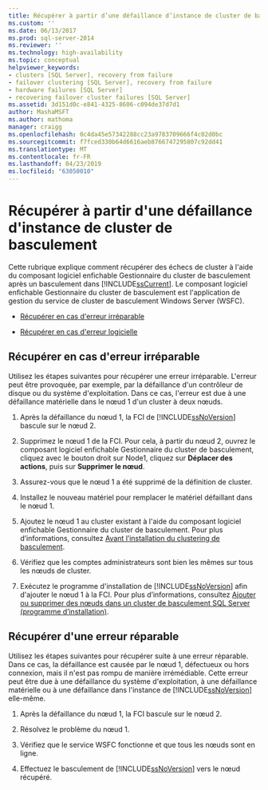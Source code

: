 ```yaml
---
title: Récupérer à partir d’une défaillance d’instance de cluster de basculement | Microsoft Docs
ms.custom: ''
ms.date: 06/13/2017
ms.prod: sql-server-2014
ms.reviewer: ''
ms.technology: high-availability
ms.topic: conceptual
helpviewer_keywords:
- clusters [SQL Server], recovery from failure
- failover clustering [SQL Server], recovery from failure
- hardware failures [SQL Server]
- recovering failover cluster failures [SQL Server]
ms.assetid: 3d151d0c-e841-4325-8606-c094de37d7d1
author: MashaMSFT
ms.author: mathoma
manager: craigg
ms.openlocfilehash: 0c4da45e57342288cc23a9783709666f4c02d0bc
ms.sourcegitcommit: f7fced330b64d6616aeb8766747295807c92dd41
ms.translationtype: MT
ms.contentlocale: fr-FR
ms.lasthandoff: 04/23/2019
ms.locfileid: "63050010"
---
```

# <a name="recover-from-failover-cluster-instance-failure"></a>Récupérer à partir d'une défaillance d'instance de cluster de basculement
  Cette rubrique explique comment récupérer des échecs de cluster à l'aide du composant logiciel enfichable Gestionnaire du cluster de basculement après un basculement dans [!INCLUDE[ssCurrent](../../../includes/sscurrent-md.md)]. Le composant logiciel enfichable Gestionnaire du cluster de basculement est l'application de gestion du service de cluster de basculement Windows Server (WSFC).  
  
-   [Récupérer en cas d'erreur irréparable](#Scenario1)  
  
-   [Récupérer en cas d'erreur logicielle](#Scenario2)  
  
##  <a name="Scenario1"></a> Récupérer en cas d'erreur irréparable  
 Utilisez les étapes suivantes pour récupérer une erreur irréparable. L'erreur peut être provoquée, par exemple, par la défaillance d'un contrôleur de disque ou du système d'exploitation. Dans ce cas, l'erreur est due à une défaillance matérielle dans le nœud 1 d'un cluster à deux nœuds.  
  
1.  Après la défaillance du nœud 1, la FCI de [!INCLUDE[ssNoVersion](../../../includes/ssnoversion-md.md)] bascule sur le nœud 2.  
  
2.  Supprimez le nœud 1 de la FCI. Pour cela, à partir du nœud 2, ouvrez le composant logiciel enfichable Gestionnaire du cluster de basculement, cliquez avec le bouton droit sur Node1, cliquez sur **Déplacer des actions**, puis sur **Supprimer le nœud**.  
  
3.  Assurez-vous que le nœud 1 a été supprimé de la définition de cluster.  
  
4.  Installez le nouveau matériel pour remplacer le matériel défaillant dans le nœud 1.  
  
5.  Ajoutez le nœud 1 au cluster existant à l'aide du composant logiciel enfichable Gestionnaire du cluster de basculement. Pour plus d’informations, consultez [Avant l’installation du clustering de basculement](../install/before-installing-failover-clustering.md).  
  
6.  Vérifiez que les comptes administrateurs sont bien les mêmes sur tous les nœuds de cluster.  
  
7.  Exécutez le programme d'installation de [!INCLUDE[ssNoVersion](../../../includes/ssnoversion-md.md)] afin d'ajouter le nœud 1 à la FCI. Pour plus d’informations, consultez [Ajouter ou supprimer des nœuds dans un cluster de basculement SQL Server &#40;programme d’installation&#41;](../install/add-or-remove-nodes-in-a-sql-server-failover-cluster-setup.md).  
  
##  <a name="Scenario2"></a> Récupérer d'une erreur réparable  
 Utilisez les étapes suivantes pour récupérer suite à une erreur réparable. Dans ce cas, la défaillance est causée par le nœud 1, défectueux ou hors connexion, mais il n'est pas rompu de manière irrémédiable. Cette erreur peut être due à une défaillance du système d'exploitation, à une défaillance matérielle ou à une défaillance dans l'instance de [!INCLUDE[ssNoVersion](../../../includes/ssnoversion-md.md)] elle-même.  
  
1.  Après la défaillance du nœud 1, la FCI bascule sur le nœud 2.  
  
2.  Résolvez le problème du nœud 1.  
  
3.  Vérifiez que le service WSFC fonctionne et que tous les nœuds sont en ligne.  
  
4.  Effectuez le basculement de [!INCLUDE[ssNoVersion](../../../includes/ssnoversion-md.md)] vers le nœud récupéré.  
  
  
